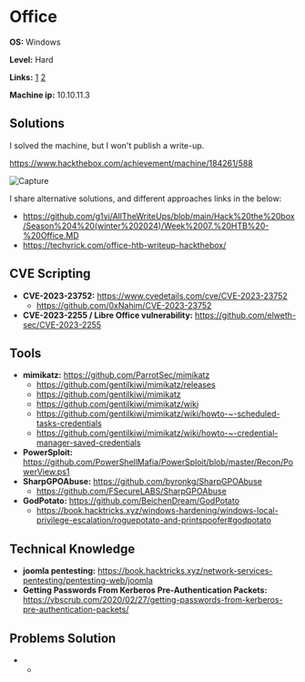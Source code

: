 # Office 

**OS:** Windows

**Level:** Hard

**Links:** [1](https://www.hackthebox.com/machines/Office)  [2](https://app.hackthebox.com/machines/Office)

**Machine ip:** 10.10.11.3


## Solutions
I solved the machine, but I won't publish a write-up.

https://www.hackthebox.com/achievement/machine/184261/588

![Capture](https://github.com/h4md153v63n/CTFs/assets/5091265/5f52bc01-dfe0-4082-a762-0e54ecfb19bc)

I share alternative solutions, and different approaches links in the below:
+ https://github.com/g1vi/AllTheWriteUps/blob/main/Hack%20the%20box/Season%204%20(winter%202024)/Week%2007.%20HTB%20-%20Office.MD
+ https://techyrick.com/office-htb-writeup-hackthebox/


## CVE Scripting
+ **CVE-2023-23752:** https://www.cvedetails.com/cve/CVE-2023-23752
  + https://github.com/0xNahim/CVE-2023-23752
+ **CVE-2023-2255 / Libre Office vulnerability:** https://github.com/elweth-sec/CVE-2023-2255


## Tools
+ **mimikatz:** https://github.com/ParrotSec/mimikatz
  + https://github.com/gentilkiwi/mimikatz/releases
  + https://github.com/gentilkiwi/mimikatz
  + https://github.com/gentilkiwi/mimikatz/wiki
  + https://github.com/gentilkiwi/mimikatz/wiki/howto-~-scheduled-tasks-credentials
  + https://github.com/gentilkiwi/mimikatz/wiki/howto-~-credential-manager-saved-credentials
+ **PowerSploit:** https://github.com/PowerShellMafia/PowerSploit/blob/master/Recon/PowerView.ps1
+ **SharpGPOAbuse:** https://github.com/byronkg/SharpGPOAbuse
  + https://github.com/FSecureLABS/SharpGPOAbuse
+ **GodPotato:** https://github.com/BeichenDream/GodPotato
  + https://book.hacktricks.xyz/windows-hardening/windows-local-privilege-escalation/roguepotato-and-printspoofer#godpotato


## Technical Knowledge
+ **joomla pentesting:** https://book.hacktricks.xyz/network-services-pentesting/pentesting-web/joomla
+ **Getting Passwords From Kerberos Pre-Authentication Packets:** https://vbscrub.com/2020/02/27/getting-passwords-from-kerberos-pre-authentication-packets/


## Problems Solution
+ -
